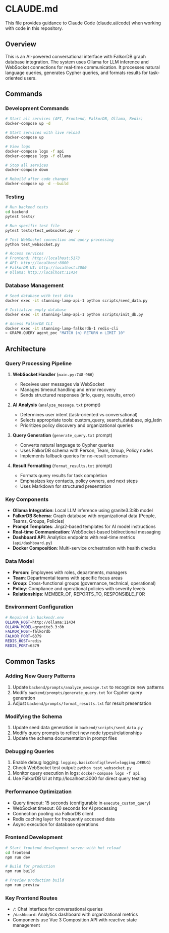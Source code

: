 # CLAUDE.md

This file provides guidance to Claude Code (claude.ai/code) when working with code in this repository.

## Overview

This is an AI-powered conversational interface with FalkorDB graph database integration. The system uses Ollama for LLM inference and WebSocket connections for real-time communication. It processes natural language queries, generates Cypher queries, and formats results for task-oriented users.

## Commands

### Development Commands

```bash
# Start all services (API, Frontend, FalkorDB, Ollama, Redis)
docker-compose up -d

# Start services with live reload
docker-compose up

# View logs
docker-compose logs -f api
docker-compose logs -f ollama

# Stop all services  
docker-compose down

# Rebuild after code changes
docker-compose up -d --build
```

### Testing

```bash
# Run backend tests
cd backend
pytest tests/

# Run specific test file
pytest tests/test_websocket.py -v

# Test WebSocket connection and query processing
python test_websocket.py

# Access services
# Frontend: http://localhost:5173
# API: http://localhost:8000
# FalkorDB UI: http://localhost:3000
# Ollama: http://localhost:11434
```

### Database Management

```bash
# Seed database with test data
docker exec -it stunning-lamp-api-1 python scripts/seed_data.py

# Initialize empty database
docker exec -it stunning-lamp-api-1 python scripts/init_db.py

# Access FalkorDB CLI
docker exec -it stunning-lamp-falkordb-1 redis-cli
> GRAPH.QUERY agent_poc "MATCH (n) RETURN n LIMIT 10"
```

## Architecture

### Query Processing Pipeline

1. **WebSocket Handler** (`main.py:748-966`)
   - Receives user messages via WebSocket
   - Manages timeout handling and error recovery
   - Sends structured responses (info, query, results, error)

2. **AI Analysis** (`analyze_message.txt` prompt)
   - Determines user intent (task-oriented vs conversational)
   - Selects appropriate tools: custom_query, search_database, pig_latin
   - Prioritizes policy discovery and organizational queries

3. **Query Generation** (`generate_query.txt` prompt)
   - Converts natural language to Cypher queries
   - Uses FalkorDB schema with Person, Team, Group, Policy nodes
   - Implements fallback queries for no-result scenarios

4. **Result Formatting** (`format_results.txt` prompt)
   - Formats query results for task completion
   - Emphasizes key contacts, policy owners, and next steps
   - Uses Markdown for structured presentation

### Key Components

- **Ollama Integration**: Local LLM inference using granite3.3:8b model
- **FalkorDB Schema**: Graph database with organizational data (People, Teams, Groups, Policies)
- **Prompt Templates**: Jinja2-based templates for AI model instructions
- **Real-time Communication**: WebSocket-based bidirectional messaging
- **Dashboard API**: Analytics endpoints with real-time metrics (`api/dashboard.py`)
- **Docker Composition**: Multi-service orchestration with health checks

### Data Model

- **Person**: Employees with roles, departments, managers
- **Team**: Departmental teams with specific focus areas  
- **Group**: Cross-functional groups (governance, technical, operational)
- **Policy**: Compliance and operational policies with severity levels
- **Relationships**: MEMBER_OF, REPORTS_TO, RESPONSIBLE_FOR

### Environment Configuration

```bash
# Required in backend/.env
OLLAMA_HOST=http://ollama:11434
OLLAMA_MODEL=granite3.3:8b
FALKOR_HOST=falkordb
FALKOR_PORT=6379
REDIS_HOST=redis
REDIS_PORT=6379
```

## Common Tasks

### Adding New Query Patterns

1. Update `backend/prompts/analyze_message.txt` to recognize new patterns
2. Modify `backend/prompts/generate_query.txt` for Cypher query generation
3. Adjust `backend/prompts/format_results.txt` for result presentation

### Modifying the Schema

1. Update seed data generation in `backend/scripts/seed_data.py`
2. Modify query prompts to reflect new node types/relationships
3. Update the schema documentation in prompt files

### Debugging Queries

1. Enable debug logging: `logging.basicConfig(level=logging.DEBUG)`
2. Check WebSocket test output: `python test_websocket.py`
3. Monitor query execution in logs: `docker-compose logs -f api`
4. Use FalkorDB UI at http://localhost:3000 for direct query testing

### Performance Optimization

- Query timeout: 15 seconds (configurable in `execute_custom_query`)
- WebSocket timeout: 60 seconds for AI processing
- Connection pooling via FalkorDB client
- Redis caching layer for frequently accessed data
- Async execution for database operations

### Frontend Development

```bash
# Start frontend development server with hot reload
cd frontend
npm run dev

# Build for production
npm run build

# Preview production build
npm run preview
```

### Key Frontend Routes

- `/`: Chat interface for conversational queries
- `/dashboard`: Analytics dashboard with organizational metrics
- Components use Vue 3 Composition API with reactive state management